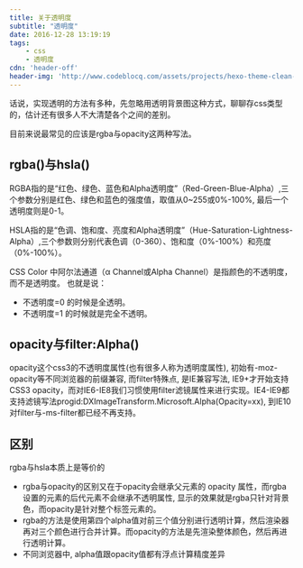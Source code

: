 ```yaml
---
title: 关于透明度
subtitle: "透明度"
date: 2016-12-28 13:19:19
tags:
    - css
    - 透明度
cdn: 'header-off'
header-img: 'http://www.codeblocq.com/assets/projects/hexo-theme-clean-blog/img/home-bg.jpg'
---
```


话说，实现透明的方法有多种，先忽略用透明背景图这种方式，聊聊存css类型的，估计还有很多人不大清楚各个之间的差别。

<!-- more -->

目前来说最常见的应该是rgba与opacity这两种写法。


## rgba()与hsla()

RGBA指的是“红色、绿色、蓝色和Alpha透明度”（Red-Green-Blue-Alpha）,三个参数分别是红色、绿色和蓝色的强度值，取值从0~255或0%-100%, 最后一个透明度则是0-1。

HSLA指的是“色调、饱和度、亮度和Alpha透明度”（Hue-Saturation-Lightness-Alpha）,三个参数则分别代表色调（0-360）、饱和度（0%-100%）和亮度（0%-100%）。

CSS Color 中阿尔法通道（α Channel或Alpha Channel）是指颜色的不透明度，而不是透明度。
也就是说：
* 不透明度=0 的时候是全透明。
* 不透明度=1 的时候就是完全不透明。


## opacity与filter:Alpha()
opacity这个css3的不透明度属性(也有很多人称为透明度属性), 初始有-moz-opacity等不同浏览器的前缀兼容, 而filter特殊点, 是IE兼容写法, IE9+才开始支持CSS3 opacity，而对IE6-IE8我们习惯使用filter滤镜属性来进行实现。IE4-IE9都支持滤镜写法progid:DXImageTransform.Microsoft.Alpha(Opacity=xx), 到IE10对filter与-ms-filter都已经不再支持。

## 区别

rgba与hsla本质上是等价的
* rgba与opacity的区别又在于opacity会继承父元素的 opacity 属性，而rgba设置的元素的后代元素不会继承不透明属性, 显示的效果就是rgba只针对背景色，而opacity是针对整个标签元素的。
* rgba的方法是使用第四个alpha值对前三个值分别进行透明计算，然后渲染器再对三个颜色进行合并计算。而opacity的方法是先渲染整体颜色，然后再进行透明计算。
* 不同浏览器中, alpha值跟opacity值都有浮点计算精度差异


